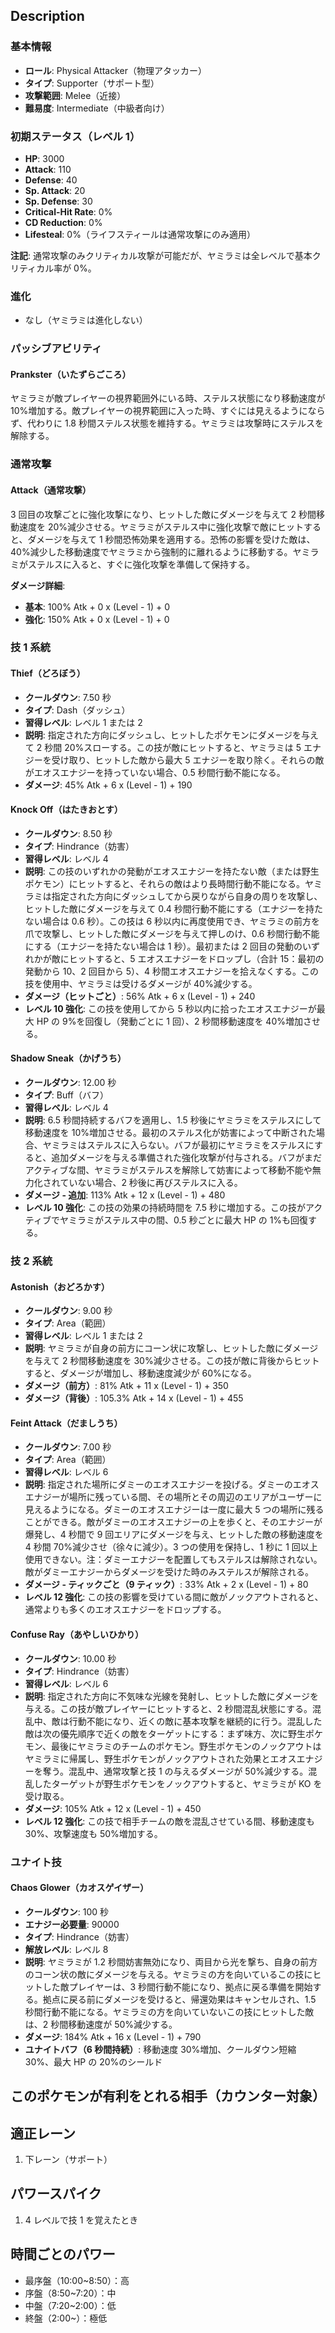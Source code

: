 ## Description

### 基本情報

- **ロール**: Physical Attacker（物理アタッカー）
- **タイプ**: Supporter（サポート型）
- **攻撃範囲**: Melee（近接）
- **難易度**: Intermediate（中級者向け）

### 初期ステータス（レベル 1）

- **HP**: 3000
- **Attack**: 110
- **Defense**: 40
- **Sp. Attack**: 20
- **Sp. Defense**: 30
- **Critical-Hit Rate**: 0%
- **CD Reduction**: 0%
- **Lifesteal**: 0%（ライフスティールは通常攻撃にのみ適用）

**注記**: 通常攻撃のみクリティカル攻撃が可能だが、ヤミラミは全レベルで基本クリティカル率が 0%。

### 進化

- なし（ヤミラミは進化しない）

### パッシブアビリティ

#### Prankster（いたずらごころ）

ヤミラミが敵プレイヤーの視界範囲外にいる時、ステルス状態になり移動速度が 10%増加する。敵プレイヤーの視界範囲に入った時、すぐには見えるようにならず、代わりに 1.8 秒間ステルス状態を維持する。ヤミラミは攻撃時にステルスを解除する。

### 通常攻撃

#### Attack（通常攻撃）

3 回目の攻撃ごとに強化攻撃になり、ヒットした敵にダメージを与えて 2 秒間移動速度を 20%減少させる。ヤミラミがステルス中に強化攻撃で敵にヒットすると、ダメージを与えて 1 秒間恐怖効果を適用する。恐怖の影響を受けた敵は、40%減少した移動速度でヤミラミから強制的に離れるように移動する。ヤミラミがステルスに入ると、すぐに強化攻撃を準備して保持する。

**ダメージ詳細**:

- **基本**: 100% Atk + 0 x (Level - 1) + 0
- **強化**: 150% Atk + 0 x (Level - 1) + 0

### 技 1 系統

#### Thief（どろぼう）

- **クールダウン**: 7.50 秒
- **タイプ**: Dash（ダッシュ）
- **習得レベル**: レベル 1 または 2
- **説明**: 指定された方向にダッシュし、ヒットしたポケモンにダメージを与えて 2 秒間 20%スローする。この技が敵にヒットすると、ヤミラミは 5 エナジーを受け取り、ヒットした敵から最大 5 エナジーを取り除く。それらの敵がエオスエナジーを持っていない場合、0.5 秒間行動不能になる。
- **ダメージ**: 45% Atk + 6 x (Level - 1) + 190

#### Knock Off（はたきおとす）

- **クールダウン**: 8.50 秒
- **タイプ**: Hindrance（妨害）
- **習得レベル**: レベル 4
- **説明**: この技のいずれかの発動がエオスエナジーを持たない敵（または野生ポケモン）にヒットすると、それらの敵はより長時間行動不能になる。ヤミラミは指定された方向にダッシュしてから戻りながら自身の周りを攻撃し、ヒットした敵にダメージを与えて 0.4 秒間行動不能にする（エナジーを持たない場合は 0.6 秒）。この技は 6 秒以内に再度使用でき、ヤミラミの前方を爪で攻撃し、ヒットした敵にダメージを与えて押しのけ、0.6 秒間行動不能にする（エナジーを持たない場合は 1 秒）。最初または 2 回目の発動のいずれかが敵にヒットすると、5 エオスエナジーをドロップし（合計 15：最初の発動から 10、2 回目から 5）、4 秒間エオスエナジーを拾えなくする。この技を使用中、ヤミラミは受けるダメージが 40%減少する。
- **ダメージ（ヒットごと）**: 56% Atk + 6 x (Level - 1) + 240
- **レベル 10 強化**: この技を使用してから 5 秒以内に拾ったエオスエナジーが最大 HP の 9%を回復し（発動ごとに 1 回）、2 秒間移動速度を 40%増加させる。

#### Shadow Sneak（かげうち）

- **クールダウン**: 12.00 秒
- **タイプ**: Buff（バフ）
- **習得レベル**: レベル 4
- **説明**: 6.5 秒間持続するバフを適用し、1.5 秒後にヤミラミをステルスにして移動速度を 10%増加させる。最初のステルス化が妨害によって中断された場合、ヤミラミはステルスに入らない。バフが最初にヤミラミをステルスにすると、追加ダメージを与える準備された強化攻撃が付与される。バフがまだアクティブな間、ヤミラミがステルスを解除して妨害によって移動不能や無力化されていない場合、2 秒後に再びステルスに入る。
- **ダメージ - 追加**: 113% Atk + 12 x (Level - 1) + 480
- **レベル 10 強化**: この技の効果の持続時間を 7.5 秒に増加する。この技がアクティブでヤミラミがステルス中の間、0.5 秒ごとに最大 HP の 1%も回復する。

### 技 2 系統

#### Astonish（おどろかす）

- **クールダウン**: 9.00 秒
- **タイプ**: Area（範囲）
- **習得レベル**: レベル 1 または 2
- **説明**: ヤミラミが自身の前方にコーン状に攻撃し、ヒットした敵にダメージを与えて 2 秒間移動速度を 30%減少させる。この技が敵に背後からヒットすると、ダメージが増加し、移動速度減少が 60%になる。
- **ダメージ（前方）**: 81% Atk + 11 x (Level - 1) + 350
- **ダメージ（背後）**: 105.3% Atk + 14 x (Level - 1) + 455

#### Feint Attack（だましうち）

- **クールダウン**: 7.00 秒
- **タイプ**: Area（範囲）
- **習得レベル**: レベル 6
- **説明**: 指定された場所にダミーのエオスエナジーを投げる。ダミーのエオスエナジーが場所に残っている間、その場所とその周辺のエリアがユーザーに見えるようになる。ダミーのエオスエナジーは一度に最大 5 つの場所に残ることができる。敵がダミーのエオスエナジーの上を歩くと、そのエナジーが爆発し、4 秒間で 9 回エリアにダメージを与え、ヒットした敵の移動速度を 4 秒間 70%減少させ（徐々に減少）。3 つの使用を保持し、1 秒に 1 回以上使用できない。注：ダミーエナジーを配置してもステルスは解除されない。敵がダミーエナジーからダメージを受けた時のみステルスが解除される。
- **ダメージ - ティックごと（9 ティック）**: 33% Atk + 2 x (Level - 1) + 80
- **レベル 12 強化**: この技の影響を受けている間に敵がノックアウトされると、通常よりも多くのエオスエナジーをドロップする。

#### Confuse Ray（あやしいひかり）

- **クールダウン**: 10.00 秒
- **タイプ**: Hindrance（妨害）
- **習得レベル**: レベル 6
- **説明**: 指定された方向に不気味な光線を発射し、ヒットした敵にダメージを与える。この技が敵プレイヤーにヒットすると、2 秒間混乱状態にする。混乱中、敵は行動不能になり、近くの敵に基本攻撃を継続的に行う。混乱した敵は次の優先順序で近くの敵をターゲットにする：まず味方、次に野生ポケモン、最後にヤミラミのチームのポケモン。野生ポケモンのノックアウトはヤミラミに帰属し、野生ポケモンがノックアウトされた効果とエオスエナジーを奪う。混乱中、通常攻撃と技 1 の与えるダメージが 50%減少する。混乱したターゲットが野生ポケモンをノックアウトすると、ヤミラミが KO を受け取る。
- **ダメージ**: 105% Atk + 12 x (Level - 1) + 450
- **レベル 12 強化**: この技で相手チームの敵を混乱させている間、移動速度も 30%、攻撃速度も 50%増加する。

### ユナイト技

#### Chaos Glower（カオスゲイザー）

- **クールダウン**: 100 秒
- **エナジー必要量**: 90000
- **タイプ**: Hindrance（妨害）
- **解放レベル**: レベル 8
- **説明**: ヤミラミが 1.2 秒間妨害無効になり、両目から光を撃ち、自身の前方のコーン状の敵にダメージを与える。ヤミラミの方を向いているこの技にヒットした敵プレイヤーは、3 秒間行動不能になり、拠点に戻る準備を開始する。拠点に戻る前にダメージを受けると、帰還効果はキャンセルされ、1.5 秒間行動不能になる。ヤミラミの方を向いていないこの技にヒットした敵は、2 秒間移動速度が 50%減少する。
- **ダメージ**: 184% Atk + 16 x (Level - 1) + 790
- **ユナイトバフ（6 秒間持続）**: 移動速度 30%増加、クールダウン短縮 30%、最大 HP の 20%のシールド

## このポケモンが有利をとれる相手（カウンター対象）

## 適正レーン

1. 下レーン（サポート）

## パワースパイク

1. 4 レベルで技 1 を覚えたとき

## 時間ごとのパワー

- 最序盤（10:00~8:50）：高
- 序盤（8:50~7:20）：中
- 中盤（7:20~2:00）：低
- 終盤（2:00~）：極低

